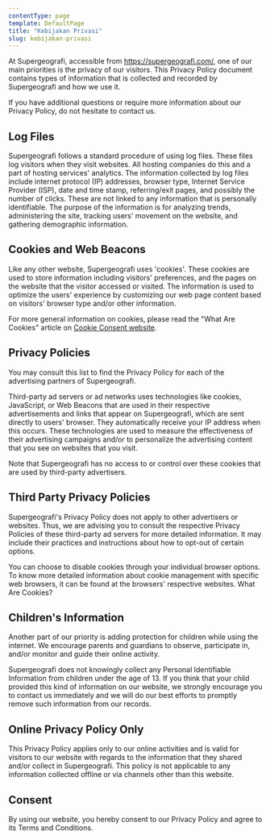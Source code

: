 ```yaml
---
contentType: page
template: DefaultPage
title: "Kebijakan Privasi"
slug: kebijakan-privasi
---
```


At Supergeografi, accessible from https://supergeografi.com/, one of our main priorities is the privacy of our visitors. This Privacy Policy document contains types of information that is collected and recorded by Supergeografi and how we use it.

If you have additional questions or require more information about our Privacy Policy, do not hesitate to contact us.

## Log Files

Supergeografi follows a standard procedure of using log files. These files log visitors when they visit websites. All hosting companies do this and a part of hosting services' analytics. The information collected by log files include internet protocol (IP) addresses, browser type, Internet Service Provider (ISP), date and time stamp, referring/exit pages, and possibly the number of clicks. These are not linked to any information that is personally identifiable. The purpose of the information is for analyzing trends, administering the site, tracking users' movement on the website, and gathering demographic information.

## Cookies and Web Beacons

Like any other website, Supergeografi uses 'cookies'. These cookies are used to store information including visitors' preferences, and the pages on the website that the visitor accessed or visited. The information is used to optimize the users' experience by customizing our web page content based on visitors' browser type and/or other information.

For more general information on cookies, please read the "What Are Cookies" article on [Cookie Consent website](https://www.cookieconsent.com/what-are-cookies/).

## Privacy Policies

You may consult this list to find the Privacy Policy for each of the advertising partners of Supergeografi.

Third-party ad servers or ad networks uses technologies like cookies, JavaScript, or Web Beacons that are used in their respective advertisements and links that appear on Supergeografi, which are sent directly to users' browser. They automatically receive your IP address when this occurs. These technologies are used to measure the effectiveness of their advertising campaigns and/or to personalize the advertising content that you see on websites that you visit.

Note that Supergeografi has no access to or control over these cookies that are used by third-party advertisers.

## Third Party Privacy Policies

Supergeografi's Privacy Policy does not apply to other advertisers or websites. Thus, we are advising you to consult the respective Privacy Policies of these third-party ad servers for more detailed information. It may include their practices and instructions about how to opt-out of certain options.

You can choose to disable cookies through your individual browser options. To know more detailed information about cookie management with specific web browsers, it can be found at the browsers' respective websites. What Are Cookies?

## Children's Information

Another part of our priority is adding protection for children while using the internet. We encourage parents and guardians to observe, participate in, and/or monitor and guide their online activity.

Supergeografi does not knowingly collect any Personal Identifiable Information from children under the age of 13. If you think that your child provided this kind of information on our website, we strongly encourage you to contact us immediately and we will do our best efforts to promptly remove such information from our records.

## Online Privacy Policy Only

This Privacy Policy applies only to our online activities and is valid for visitors to our website with regards to the information that they shared and/or collect in Supergeografi. This policy is not applicable to any information collected offline or via channels other than this website.

## Consent

By using our website, you hereby consent to our Privacy Policy and agree to its Terms and Conditions.